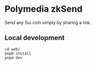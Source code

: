 # Polymedia zkSend

Send any Sui coin simply by sharing a link.

## Local development

```
cd web/
pnpm install
pnpm dev
```
